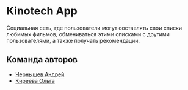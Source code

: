 # Kinotech App

Социальная сеть, где пользователи могут составлять свои списки любимых фильмов, обмениваться этими списками с другими пользователями, а также получать рекомендации.

## Команда авторов

- [Чернышев Андрей](https://github.com/rei98able)
- [Киреева Ольга](https://github.com/olya2808)